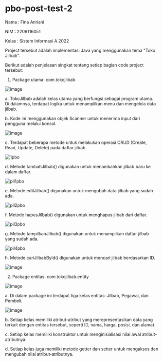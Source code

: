 # pbo-post-test-2
Nama  : Fina Anriani

NIM   : 2209116051

Kelas : Sistem Informasi A 2022



Project tersebut adalah implementasi Java yang menggunakan tema "Toko Jilbab". 

Berikut adalah penjelasan singkat tentang setiap bagian code project tersebut:

1. Package utama: com.tokojilbab
   
![image](https://github.com/FinaAnriani/pbo-post-test-2/assets/127528115/a79d891a-ea1b-4034-9134-49ed75ff6d9c)

a. TokoJilbab adalah kelas utama yang berfungsi sebagai program utama. Di dalamnya, terdapat logika untuk menampilkan menu dan mengelola data jilbab.
    
b. Kode ini menggunakan objek Scanner untuk menerima input dari pengguna melalui konsol.
  	
![image](https://github.com/FinaAnriani/pbo-post-test-2/assets/127528115/e9d697d9-c927-4ba7-86ab-949dc44a4fca)

c. Terdapat beberapa metode untuk melakukan operasi CRUD (Create, Read, Update, Delete) pada daftar jilbab.
    
![1pbo](https://github.com/FinaAnriani/pbo-post-test-2/assets/127528115/7efbd94a-f0c7-4abb-b9cc-5cf553566204)

d. Metode tambahJilbab() digunakan untuk menambahkan jilbab baru ke dalam daftar.
    
![pil1pbo](https://github.com/FinaAnriani/pbo-post-test-2/assets/127528115/3bb84f3c-08d7-4067-abc3-99002355a043)

e. Metode editJilbab() digunakan untuk mengubah data jilbab yang sudah ada.
    
![pil2pbo](https://github.com/FinaAnriani/pbo-post-test-2/assets/127528115/853d8757-fdde-4d92-a5ed-83ad5a18db02)

f.	Metode hapusJilbab() digunakan untuk menghapus jilbab dari daftar.
    
![pil3pbo](https://github.com/FinaAnriani/pbo-post-test-2/assets/127528115/5185814b-15f6-4b1e-9131-2e8665bbea0f)

g. Metode tampilkanJilbab() digunakan untuk menampilkan daftar jilbab yang sudah ada.
    
![pil4pbo](https://github.com/FinaAnriani/pbo-post-test-2/assets/127528115/88bfbd3d-71b3-498a-b32c-544a6fa15bb9)

h. Metode cariJilbabById() digunakan untuk mencari jilbab berdasarkan ID.
    
![image](https://github.com/FinaAnriani/pbo-post-test-2/assets/127528115/684a490a-85af-44f5-aa8e-3c392314a6c3)

  
2. Package entitas: com.tokojilbab.entity
   
![image](https://github.com/FinaAnriani/pbo-post-test-2/assets/127528115/b49f7ead-d9f0-4815-a8cf-f76190874011)

a. Di dalam package ini terdapat tiga kelas entitas: Jilbab, Pegawai, dan Pembeli.
    
![image](https://github.com/FinaAnriani/pbo-post-test-2/assets/127528115/f3d03c15-7604-49e2-bf88-5d4d2154e757)

b. Setiap kelas memiliki atribut-atribut yang merepresentasikan data yang terkait dengan entitas tersebut, seperti ID, nama, harga, posisi, dan alamat.
    
c. Setiap kelas memiliki konstruktor untuk menginisialisasi nilai awal atribut-atributnya.
    
d. Setiap kelas juga memiliki metode getter dan setter untuk mengakses dan mengubah nilai atribut-atributnya.
